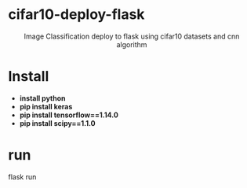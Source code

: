 # cifar10-deploy-flask
<p align="center">Image Classification deploy to flask using cifar10 datasets and cnn algorithm<p>

# Install
- **install python**
- **pip install keras**
- **pip install tensorflow==1.14.0**
- **pip install scipy==1.1.0**

# run
flask run